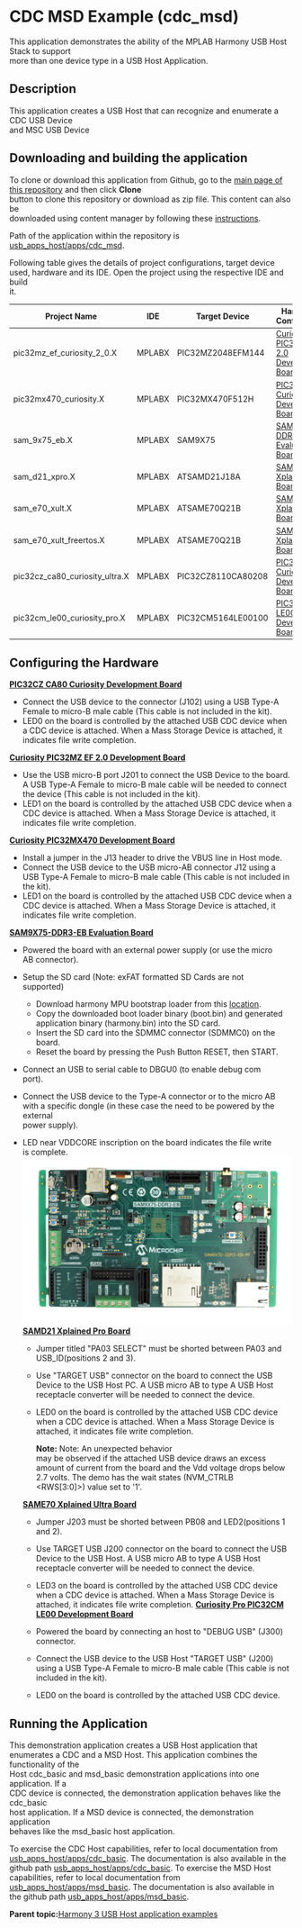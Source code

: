 # CDC MSD Example \(cdc\_msd\)

This application demonstrates the ability of the MPLAB Harmony USB Host Stack to support<br /> more than one device type in a USB Host Application.

## **Description**

This application creates a USB Host that can recognize and enumerate a CDC USB Device<br /> and MSC USB Device

## **Downloading and building the application**

To clone or download this application from Github, go to the [main page of this repository](https://github.com/Microchip-MPLAB-Harmony/usb_apps_host) and then click **Clone**<br /> button to clone this repository or download as zip file. This content can also be<br /> downloaded using content manager by following these [instructions](https://github.com/Microchip-MPLAB-Harmony/contentmanager/wiki).

Path of the application within the repository is [usb\_apps\_host/apps/cdc\_msd](https://github.com/Microchip-MPLAB-Harmony/usb_apps_host/tree/master/apps/cdc_msd).

Following table gives the details of project configurations, target device<br /> used, hardware and its IDE. Open the project using the respective IDE and build<br /> it.

|Project Name|IDE|Target Device|Hardware / Configuration|
|------------|---|-------------|------------------------|
|pic32mz\_ef\_curiosity\_2\_0.X|MPLABX|PIC32MZ2048EFM144|[Curiosity PIC32MZ EF 2.0 Development Board](#1)|
|pic32mx470\_curiosity.X|MPLABX|PIC32MX470F512H|[PIC32MX Curiosity Development Board](#2)|
|sam\_9x75\_eb.X|MPLABX|SAM9X75|[SAM9X75-DDR3-EB Evaluation Board](#3)|
|sam\_d21\_xpro.X|MPLABX|ATSAMD21J18A|[SAMD21 Xplained Pro Board](#4)|
|sam\_e70\_xult.X|MPLABX|ATSAME70Q21B|[SAME70 Xplained Ultra Board](#5)|
|sam\_e70\_xult\_freertos.X|MPLABX|ATSAME70Q21B|[SAME70 Xplained Ultra Board](#5)|
|pic32cz\_ca80\_curiosity\_ultra.X|MPLABX|PIC32CZ8110CA80208|[PIC32CZ Curiosity Development Board](#6)|
|pic32cm\_le00\_curiosity\_pro.X|MPLABX|PIC32CM5164LE00100|[PIC32CM LE00 Development Board](#7)|

## **Configuring the Hardware**

[**PIC32CZ CA80 Curiosity Development Board**](https://www.microchip.com/en-us/development-tool/ea61x20a)

-   Connect the USB device to the connector \(J102\) using a USB Type-A Female to micro-B male cable \(This cable is not included in the kit\).
-   LED0 on the board is controlled by the attached USB CDC device when a CDC device is attached. When a Mass Storage Device is attached, it indicates file write completion.

**[Curiosity PIC32MZ EF 2.0 Development Board](https://www.microchip.com/Developmenttools/ProductDetails/DM320209)**

-   Use the USB micro-B port J201 to connect the USB Device to the board. A USB Type-A Female to micro-B male cable will be needed to connect the device \(This cable is not included in the kit\).
-   LED1 on the board is controlled by the attached USB CDC device when a CDC device is attached. When a Mass Storage Device is attached, it indicates file write completion.

**[Curiosity PIC32MX470 Development Board](https://www.microchip.com/Developmenttools/ProductDetails/dm320103)**

-   Install a jumper in the J13 header to drive the VBUS line in Host mode.
-   Connect the USB device to the USB micro-AB connector J12 using a USB Type-A Female to micro-B male cable \(This cable is not included in the kit\).
-   LED1 on the board is controlled by the attached USB CDC device when a CDC device is attached. When a Mass Storage Device is attached, it indicates file write completion.

**[SAM9X75-DDR3-EB Evaluation Board](https://file+.vscode-resource.vscode-cdn.net/c%3A/H3_USB_APPS/usb_apps_host/apps/cdc_msd/readme.md)**

-   Powered the board with an external power supply \(or use the micro<br /> AB connector\).

-   Setup the SD card \(Note: exFAT formatted SD Cards are not<br /> supported\)

    -   Download harmony MPU bootstrap loader from this [location](https://github.com/Microchip-MPLAB-Harmony/usb_apps_host/tree/master/deps/at91bootstrap_sam_9x7_binaries/boot.bin).
    -   Copy the downloaded boot loader binary \(boot.bin\) and generated application binary \(harmony.bin\) into the SD card.
    -   Insert the SD card into the SDMMC connector \(SDMMC0\) on the board.
    -   Reset the board by pressing the Push Button RESET, then START.
-   Connect an USB to serial cable to DBGU0 \(to enable debug com<br /> port\).

-   Connect the USB device to the Type-A connector or to the micro AB<br /> with a specific dongle \(in these case the need to be powered by the external<br /> power supply\).

-   LED near VDDCORE inscription on the board indicates the file write<br /> is complete.![](GUID-9267B813-42FC-4A89-A2CE-DF5AE7535C9C-low.png)**[SAMD21 Xplained Pro Board](https://www.microchip.com/developmenttools/ProductDetails/atsamd21-xpro)**

    -   Jumper titled "PA03 SELECT" must be shorted between PA03 and USB\_ID\(positions 2 and 3\).
    -   Use "TARGET USB" connector on the board to connect the USB Device to the USB Host PC. A USB micro AB to type A USB Host receptacle converter will be needed to connect the device.
    -   LED0 on the board is controlled by the attached USB CDC device when a CDC device is attached. When a Mass Storage Device is attached, it indicates file write completion.

        **Note:** Note: An unexpected behavior<br /> may be observed if the attached USB device draws an excess<br /> amount of current from the board and the Vdd voltage drops below<br /> 2.7 volts. The demo has the wait states \(NVM\_CTRLB<br /> <RWS\[3:0\]\>\) value set to '1'.

    **[SAME70 Xplained Ultra Board](https://www.microchip.com/DevelopmentTools/ProductDetails/PartNO/DM320113)**

    -   Jumper J203 must be shorted between PB08 and LED2\(positions 1 and 2\).
    -   Use TARGET USB J200 connector on the board to connect the USB Device to the USB Host. A USB micro AB to type A USB Host receptacle converter will be needed to connect the device.
    -   LED3 on the board is controlled by the attached USB CDC device when a CDC device is attached. When a Mass Storage Device is attached, it indicates file write completion.
    **[Curiosity Pro PIC32CM LE00 Development Board](https://www.microchip.com/en-us/development-tool/EV80P12A)**

    -   Powered the board by connecting an host to "DEBUG USB" \(J300\) connector.
    -   Connect the USB device to the USB Host "TARGET USB" \(J200\) using a USB Type-A Female to micro-B male cable \(This cable is not included in the kit\).
    -   LED0 on the board is controlled by the attached USB CDC device.

## **Running the Application**

This demonstration application creates a USB Host application that<br /> enumerates a CDC and a MSD Host. This application combines the functionality of the<br /> Host cdc\_basic and msd\_basic demonstration applications into one application. If a<br /> CDC device is connected, the demonstration application behaves like the cdc\_basic<br /> host application. If a MSD device is connected, the demonstration application<br /> behaves like the msd\_basic host application.

To exercise the CDC Host capabilities, refer to local documentation from<br /> [usb\_apps\_host/apps/cdc\_basic](GUID-33CDA167-6389-4F4C-8831-2962F864C071.md). The documentation is also available in the<br /> github path [usb\_apps\_host/apps/cdc\_basic](https://github.com/Microchip-MPLAB-Harmony/usb_apps_host/tree/master/apps/cdc_basic). To exercise the MSD Host<br /> capabilities, refer to local documentation from [usb\_apps\_host/apps/msd\_basic](GUID-F9D5AB11-B9C2-4E37-A971-FC12A540E307.md). The documentation is also available in<br /> the github path [usb\_apps\_host/apps/msd\_basic](https://github.com/Microchip-MPLAB-Harmony/usb_apps_host/tree/master/apps/msd_basic).

**Parent topic:**[Harmony 3 USB Host application examples](GUID-4BEB4580-5653-4314-ABDE-36EF2BAAF53B.md)

